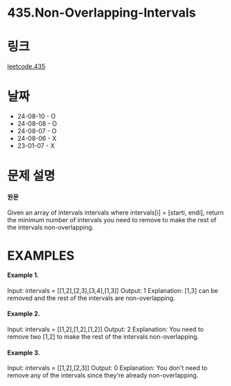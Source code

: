 # 435.Non-Overlapping-Intervals

# 링크

[leetcode.435](https://leetcode.com/problems/non-overlapping-intervals/submissions/1345340264/?envType=study-plan-v2&envId=leetcode-75)

# 날짜

* 24-08-10 - O
* 24-08-08 - O
* 24-08-07 - O
* 24-08-06 - X
* 23-01-07 - X

# 문제 설명

#### 원문

Given an array of intervals intervals where intervals[i] = [starti, endi], return the minimum number of intervals you need to remove to make the rest of the intervals non-overlapping.

# EXAMPLES

#### Example 1.


Input: intervals = [[1,2],[2,3],[3,4],[1,3]]
Output: 1
Explanation: [1,3] can be removed and the rest of the intervals are non-overlapping.


#### Example 2.


Input: intervals = [[1,2],[1,2],[1,2]]
Output: 2
Explanation: You need to remove two [1,2] to make the rest of the intervals non-overlapping.


#### Example 3.

Input: intervals = [[1,2],[2,3]]
Output: 0
Explanation: You don't need to remove any of the intervals since they're already non-overlapping.